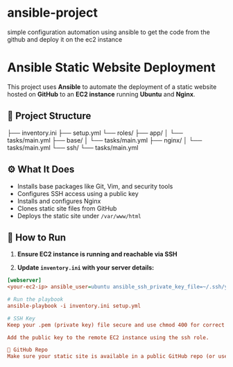 # ansible-project
simple configuration automation using ansible to get the code from the github and  deploy it on the ec2 instance

# Ansible Static Website Deployment

This project uses **Ansible** to automate the deployment of a static website hosted on **GitHub** to an **EC2 instance** running **Ubuntu** and **Nginx**.

## 🧰 Project Structure
├── inventory.ini
├── setup.yml
└── roles/
├── app/
│ └── tasks/main.yml
├── base/
│ └── tasks/main.yml
├── nginx/
│ └── tasks/main.yml
└── ssh/
└── tasks/main.yml


## ⚙️ What It Does

- Installs base packages like Git, Vim, and security tools
- Configures SSH access using a public key
- Installs and configures Nginx
- Clones static site files from GitHub
- Deploys the static site under `/var/www/html`

## 🚀 How to Run

1. **Ensure EC2 instance is running and reachable via SSH**

2. **Update `inventory.ini` with your server details:**

```ini
[webserver]
<your-ec2-ip> ansible_user=ubuntu ansible_ssh_private_key_file=~/.ssh/your-key.pem

# Run the playbook
ansible-playbook -i inventory.ini setup.yml

# SSH Key
Keep your .pem (private key) file secure and use chmod 400 for correct permissions.

Add the public key to the remote EC2 instance using the ssh role.

📁 GitHub Repo
Make sure your static site is available in a public GitHub repo (or use SSH auth for private repos).
